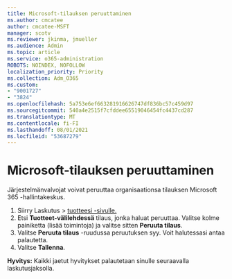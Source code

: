 ```yaml
---
title: Microsoft-tilauksen peruuttaminen
ms.author: cmcatee
author: cmcatee-MSFT
manager: scotv
ms.reviewer: jkinma, jmueller
ms.audience: Admin
ms.topic: article
ms.service: o365-administration
ROBOTS: NOINDEX, NOFOLLOW
localization_priority: Priority
ms.collection: Adm_O365
ms.custom:
- "9001727"
- "3824"
ms.openlocfilehash: 5a753e6ef663281916626747df836bc57c459d97
ms.sourcegitcommit: 540a4e2515f7cfddee65519046454fc4437cd287
ms.translationtype: MT
ms.contentlocale: fi-FI
ms.lasthandoff: 08/01/2021
ms.locfileid: "53687279"
---
```

# <a name="cancel-your-microsoft-subscription"></a>Microsoft-tilauksen peruuttaminen

Järjestelmänvalvojat voivat peruuttaa organisaationsa tilauksen Microsoft 365 -hallintakeskus.

1. Siirry Laskutus  \> [tuotteesi -sivulle.](https://go.microsoft.com/fwlink/p/?linkid=842054)
2. Etsi **Tuotteet-välilehdessä** tilaus, jonka haluat peruuttaa. Valitse kolme painiketta (lisää toimintoja) ja valitse sitten **Peruuta tilaus**.
3. Valitse **Peruuta tilaus** -ruudussa peruutuksen syy. Voit halutessasi antaa palautetta.
4. Valitse **Tallenna**.

**Hyvitys:** Kaikki jaetut hyvitykset palautetaan sinulle seuraavalla laskutusjaksolla.